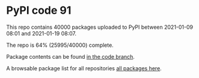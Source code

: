 # PyPI code 91

This repo contains 40000 packages uploaded to PyPI between 
2021-01-09 08:01 and 2021-01-19 08:07.

The repo is 64% (25995/40000) complete.

Package contents can be found [in the code branch](https://github.com/pypi-data/pypi-mirror-91/tree/code/packages).

A browsable package list for all repositories [all packages here](https://pypi-data.github.io/website/repositories/pypi-mirror-91).



